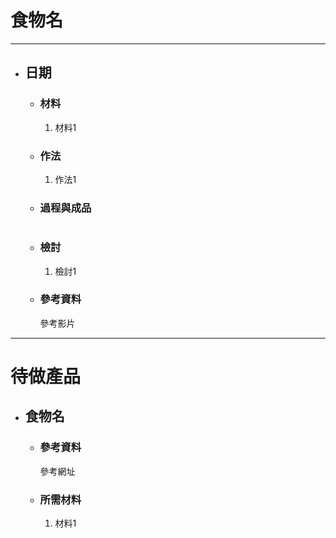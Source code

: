 # 食物名
---

+ ## 日期
  + ### 材料
    1. 材料1
  
  + ### 作法
    1. 作法1
  
  + ### 過程與成品
    ![]()
  
  + ### 檢討
    1. 檢討1
  
  + ### 參考資料
    參考影片


---
# 待做產品

+ ## 食物名
  + ### 參考資料
    參考網址
  + ### 所需材料
    1. 材料1